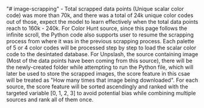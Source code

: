 "# image-scrapping" - Total scrapped data points (Unique scalar color code) was more than 70k, and there was a total of 24k unique color codes out of those, expect the model to learn effectively when the total data points reach to 160k - 240k.
For Color Hunt source, since this page follows the infinite scroll, the Python code also supports user to resume the scrapping process from where it was in the previous scrapping process. 
Each palette of 5 or 4 color codes will be processed step by step to load the scalar color code to the desintated database. 
For Unpslash, the source containing image (Most of the data points have been coming from this source), there will be the newly-created folder while attempting to run the Python file, which will later be used to store the scrapped images, the score feature in this csae will be treated as "How many times that image being downloaded". 
For each source, the score feature will be sorted ascendingly and ranked with the targeted variable [0, 1, 2, 3] to avoid potential bias while combining multiple sources and rank all of them once. 

